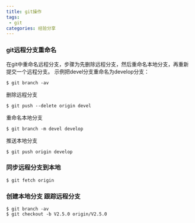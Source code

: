 ```yaml
---
title: git操作
tags:
 - git
categories: 经验分享
---
```

### git远程分支重命名
在git中重命名远程分支，步骤为先删除远程分支，然后重命名本地分支，再重新提交一个远程分支。
示例把devel分支重命名为develop分支：

```
$ git branch -av
```

删除远程分支

```
$ git push --delete origin devel
```

重命名本地分支

```
$ git branch -m devel develop
```

推送本地分支

```
$ git push origin develop
```
### 同步远程分支到本地
```
$ git fetch origin
```

### 创建本地分支 跟踪远程分支
```
$ git branch -av
$ git checkout -b V2.5.0 origin/V2.5.0
```
